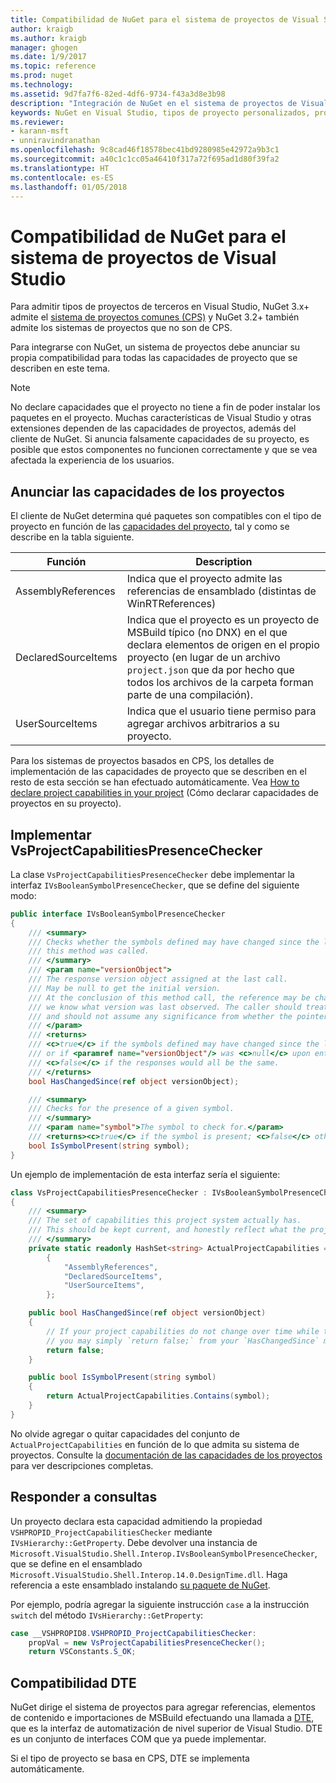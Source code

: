 ```yaml
---
title: Compatibilidad de NuGet para el sistema de proyectos de Visual Studio | Microsoft Docs
author: kraigb
ms.author: kraigb
manager: ghogen
ms.date: 1/9/2017
ms.topic: reference
ms.prod: nuget
ms.technology: 
ms.assetid: 9d7fa7f6-82ed-4df6-9734-f43a3d8e3b98
description: "Integración de NuGet en el sistema de proyectos de Visual Studio para tipos de proyectos de terceros."
keywords: NuGet en Visual Studio, tipos de proyecto personalizados, proyectos de Visual Studio
ms.reviewer:
- karann-msft
- unniravindranathan
ms.openlocfilehash: 9c8cad46f18578bec41bd9280985e42972a9b3c1
ms.sourcegitcommit: a40c1c1cc05a46410f317a72f695ad1d80f39fa2
ms.translationtype: HT
ms.contentlocale: es-ES
ms.lasthandoff: 01/05/2018
---
```

# <a name="nuget-support-for-the-visual-studio-project-system"></a>Compatibilidad de NuGet para el sistema de proyectos de Visual Studio

Para admitir tipos de proyectos de terceros en Visual Studio, NuGet 3.x+ admite el [sistema de proyectos comunes (CPS)](https://github.com/Microsoft/VSProjectSystem/blob/master/doc/overview/intro.md) y NuGet 3.2+ también admite los sistemas de proyectos que no son de CPS.

Para integrarse con NuGet, un sistema de proyectos debe anunciar su propia compatibilidad para todas las capacidades de proyecto que se describen en este tema.


> [!NOTE]
> No declare capacidades que el proyecto no tiene a fin de poder instalar los paquetes en el proyecto. Muchas características de Visual Studio y otras extensiones dependen de las capacidades de proyectos, además del cliente de NuGet. Si anuncia falsamente capacidades de su proyecto, es posible que estos componentes no funcionen correctamente y que se vea afectada la experiencia de los usuarios.

## <a name="advertise-project-capabilities"></a>Anunciar las capacidades de los proyectos

El cliente de NuGet determina qué paquetes son compatibles con el tipo de proyecto en función de las [capacidades del proyecto](https://github.com/Microsoft/VSProjectSystem/blob/master/doc/overview/about_project_capabilities.md), tal y como se describe en la tabla siguiente.


|Función|Description|
|----------------|-----------|
|AssemblyReferences|Indica que el proyecto admite las referencias de ensamblado (distintas de WinRTReferences)|
|DeclaredSourceItems|Indica que el proyecto es un proyecto de MSBuild típico (no DNX) en el que declara elementos de origen en el propio proyecto (en lugar de un archivo `project.json` que da por hecho que todos los archivos de la carpeta forman parte de una compilación).|
|UserSourceItems|Indica que el usuario tiene permiso para agregar archivos arbitrarios a su proyecto.|

Para los sistemas de proyectos basados en CPS, los detalles de implementación de las capacidades de proyecto que se describen en el resto de esta sección se han efectuado automáticamente. Vea [How to declare project capabilities in your project](https://github.com/Microsoft/VSProjectSystem/blob/master/doc/overview/about_project_capabilities.md#how-to-declare-project-capabilities-in-your-project) (Cómo declarar capacidades de proyectos en su proyecto).

## <a name="implementing-vsprojectcapabilitiespresencechecker"></a>Implementar VsProjectCapabilitiesPresenceChecker

La clase `VsProjectCapabilitiesPresenceChecker` debe implementar la interfaz `IVsBooleanSymbolPresenceChecker`, que se define del siguiente modo:

```cs
public interface IVsBooleanSymbolPresenceChecker
{
    /// <summary>
    /// Checks whether the symbols defined may have changed since the last time
    /// this method was called.
    /// </summary>
    /// <param name="versionObject">
    /// The response version object assigned at the last call.
    /// May be null to get the initial version.
    /// At the conclusion of this method call, the reference may be changed so that on a subsequent call
    /// we know what version was last observed. The caller should treat this value as an opaque object,
    /// and should not assume any significance from whether the pointer changed or not.
    /// </param>
    /// <returns>
    /// <c>true</c> if the symbols defined may have changed since the last call to this method
    /// or if <paramref name="versionObject"/> was <c>null</c> upon entering this method.
    /// <c>false</c> if the responses would all be the same.
    /// </returns>
    bool HasChangedSince(ref object versionObject);

    /// <summary>
    /// Checks for the presence of a given symbol.
    /// </summary>
    /// <param name="symbol">The symbol to check for.</param>
    /// <returns><c>true</c> if the symbol is present; <c>false</c> otherwise.</returns>
    bool IsSymbolPresent(string symbol);
}
```


Un ejemplo de implementación de esta interfaz sería el siguiente:
    
```cs
class VsProjectCapabilitiesPresenceChecker : IVsBooleanSymbolPresenceChecker
{
    /// <summary>
    /// The set of capabilities this project system actually has.
    /// This should be kept current, and honestly reflect what the project can do.
    /// </summary>
    private static readonly HashSet<string> ActualProjectCapabilities = new HashSet<string>(StringComparer.OrdinalIgnoreCase)
        {
            "AssemblyReferences",
            "DeclaredSourceItems",
            "UserSourceItems",
        };

    public bool HasChangedSince(ref object versionObject)
    {
        // If your project capabilities do not change over time while the project is open,
        // you may simply `return false;` from your `HasChangedSince` method.
        return false;
    }

    public bool IsSymbolPresent(string symbol)
    {
        return ActualProjectCapabilities.Contains(symbol);
    }
}
```

No olvide agregar o quitar capacidades del conjunto de `ActualProjectCapabilities` en función de lo que admita su sistema de proyectos. Consulte la [documentación de las capacidades de los proyectos](https://github.com/Microsoft/VSProjectSystem/blob/master/doc/overview/project_capabilities.md) para ver descripciones completas.

## <a name="responding-to-queries"></a>Responder a consultas

Un proyecto declara esta capacidad admitiendo la propiedad `VSHPROPID_ProjectCapabilitiesChecker` mediante `IVsHierarchy::GetProperty`. Debe devolver una instancia de `Microsoft.VisualStudio.Shell.Interop.IVsBooleanSymbolPresenceChecker`, que se define en el ensamblado `Microsoft.VisualStudio.Shell.Interop.14.0.DesignTime.dll`. Haga referencia a este ensamblado instalando [su paquete de NuGet](https://www.nuget.org/packages/Microsoft.VisualStudio.Shell.Interop.14.0.DesignTime).

Por ejemplo, podría agregar la siguiente instrucción `case` a la instrucción `switch` del método `IVsHierarchy::GetProperty`:

```cs
case __VSHPROPID8.VSHPROPID_ProjectCapabilitiesChecker:
    propVal = new VsProjectCapabilitiesPresenceChecker();
    return VSConstants.S_OK;
```

## <a name="dte-support"></a>Compatibilidad DTE

NuGet dirige el sistema de proyectos para agregar referencias, elementos de contenido e importaciones de MSBuild efectuando una llamada a [DTE](/dotnet/api/envdte.dte?view=visualstudiosdk-2017), que es la interfaz de automatización de nivel superior de Visual Studio. DTE es un conjunto de interfaces COM que ya puede implementar.

Si el tipo de proyecto se basa en CPS, DTE se implementa automáticamente.
